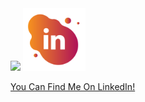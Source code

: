 <img src="https://capsule-render.vercel.app/api?type=venom&color=0:A42A57,100:E38F3E&fontColor=FFFFFF&height=300&section=header&text=Jack's%20GitHub&fontSize=90" />

<a href="https://www.linkedin.com/in/jackkilburn/">
  <img height="100" src="/images/linkedin_bubble_icon.png"/> <p>You Can Find Me On LinkedIn!</p>
</a>
